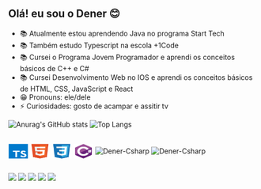 ## Olá! eu sou o Dener 😊

- 📚 Atualmente estou aprendendo Java no programa Start Tech
- 📚 Também estudo Typescript na escola +1Code
- 📚 Cursei o Programa Jovem Programador e aprendi os conceitos básicos de C++ e C#
- 📚 Cursei Desenvolvimento Web no IOS e aprendi os conceitos básicos de HTML, CSS, JavaScript e React
- 😁 Pronouns: ele/dele
- ⚡ Curiosidades: gosto de acampar e assitir tv

![Anurag's GitHub stats](https://github-readme-stats.vercel.app/api?username=Drc43&theme=tokyonight&show_icons=true)
![Top Langs](https://github-readme-stats.vercel.app/api/top-langs/?username=Drc43&theme=tokyonight&show_icons=true&layout=compact)

<div style="display: inline_block"><br>    
  <img align="center" alt="Dener-Ts" height="30" width="40" src="https://raw.githubusercontent.com/devicons/devicon/master/icons/typescript/typescript-plain.svg">
  <img align="center" alt="Dener-HTML" height="30" width="40" src="https://raw.githubusercontent.com/devicons/devicon/master/icons/html5/html5-original.svg">
  <img align="center" alt="Dener-CSS" height="30" width="40" src="https://raw.githubusercontent.com/devicons/devicon/master/icons/css3/css3-original.svg">
  <img align="center" alt="Dener-Csharp" height="30" width="40" src="https://raw.githubusercontent.com/devicons/devicon/master/icons/csharp/csharp-original.svg">
  <img align="center" alt="Dener-Csharp" height="30" width="40" src="https://cdn.jsdelivr.net/gh/devicons/devicon/icons/java/java-original.svg">
  <img align="center" alt="Dener-Csharp" height="30" width="40" src="https://cdn.jsdelivr.net/gh/devicons/devicon/icons/mysql/mysql-plain.svg">   
</div>

##
  
<div> 
  <a href="https://instagram.com/deenerodrigo" target="_blank"><img src="https://img.shields.io/badge/-Instagram-%23E4405F?style=for-the-badge&logo=instagram&logoColor=white"></a>
  <a href="mailto:denerrodrigo4@gmail.com" target="_blank"><img src="https://img.shields.io/badge/-Gmail-%23333?style=for-the-badge&logo=gmail&logoColor=white"></a>
   <a href="https://www.linkedin.com/in/drc43" target="_blank"><img src="https://img.shields.io/badge/-LinkedIn-%230077B5?style=for-the-badge&logo=linkedin&logoColor=white"></a> 
  <a href="mailto:denercorrea@hotmail.com" target="_blank"><img src="https://img.shields.io/badge/Microsoft_Outlook-0078D4?style=for-the-badge&logo=microsoft-outlook&logoColor=white"></a>
  <a href="https://api.whatsapp.com/send?phone=5547996598011&text=Hello%20👋%20Dener,%20estou%20entrando%20em%20contato%20através%20do%20GitHub,%20podemos%20conversar%20?%20😊💻" target="_blank"><img src="https://img.shields.io/badge/WhatsApp-25D366?style=for-the-badge&logo=whatsapp&logoColor=white"></a>
  </div>
  
 
          
